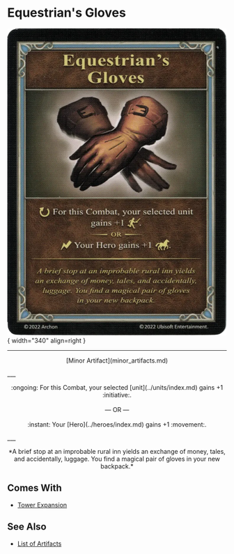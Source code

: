# Equestrian's Gloves

![Equestrian's Gloves](../assets/artifacts_minor-equestrians_gloves.webp){ width="340" align=right }
___
<p style="text-align: center;" markdown>[Minor Artifact](minor_artifacts.md)</p>
___
<p style="text-align: center;" markdown>:ongoing: For this Combat, your selected [unit](../units/index.md) gains +1 :initiative:.<br><br>— OR —<br><br>:instant: Your [Hero](../heroes/index.md) gains +1 :movement:.</p>
___
<p style="text-align: center;" markdown>*A brief stop at an improbable rural inn yields an exchange of money, tales, and accidentally, luggage. You find a magical pair of gloves in your new backpack.*</p>


## Comes With

- [Tower Expansion](../content.md)


## See Also


- [List of Artifacts](index.md)
